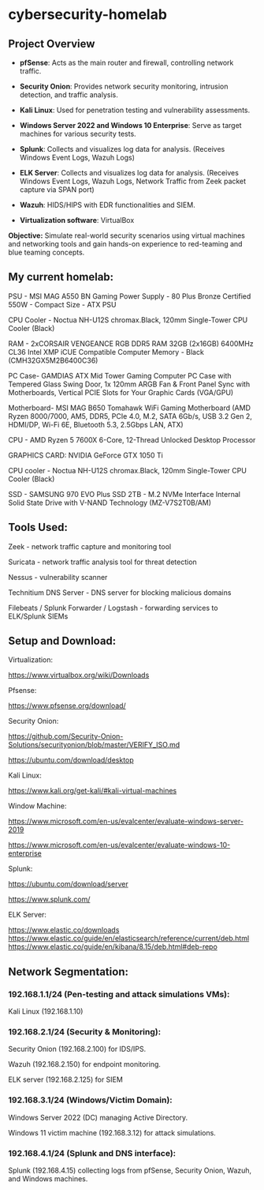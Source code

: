 # cybersecurity-homelab

## Project Overview

- **pfSense**: Acts as the main router and firewall, controlling network traffic.
- **Security Onion**: Provides network security monitoring, intrusion detection, and traffic analysis.
- **Kali Linux**: Used for penetration testing and vulnerability assessments.
- **Windows Server 2022 and Windows 10 Enterprise**: Serve as target machines for various security tests.
- **Splunk**: Collects and visualizes log data for analysis. (Receives Windows Event Logs, Wazuh Logs)
- **ELK Server**: Collects and visualizes log data for analysis. (Receives Windows Event Logs, Wazuh Logs, Network Traffic from Zeek packet capture via SPAN port)
- **Wazuh**: HIDS/HIPS with EDR functionalities and SIEM. 

- **Virtualization software**: VirtualBox

**Objective:** Simulate real-world security scenarios using virtual machines and networking tools and gain hands-on experience to red-teaming and blue teaming concepts. 


## My current homelab:

PSU - MSI MAG A550 BN Gaming Power Supply - 80 Plus Bronze Certified 550W - Compact Size - ATX PSU 

CPU Cooler - Noctua NH-U12S chromax.Black, 120mm Single-Tower CPU Cooler (Black) 

RAM - 2xCORSAIR VENGEANCE RGB DDR5 RAM 32GB (2x16GB) 6400MHz CL36 Intel XMP iCUE Compatible Computer Memory - Black (CMH32GX5M2B6400C36) 

PC Case- GAMDIAS ATX Mid Tower Gaming Computer PC Case with Tempered Glass Swing Door, 1x 120mm ARGB Fan & Front Panel Sync with Motherboards, Vertical PCIE Slots for Your Graphic Cards (VGA/GPU) 

Motherboard- MSI MAG B650 Tomahawk WiFi Gaming Motherboard (AMD Ryzen 8000/7000, AM5, DDR5, PCIe 4.0, M.2, SATA 6Gb/s, USB 3.2 Gen 2, HDMI/DP, Wi-Fi 6E, Bluetooth 5.3, 2.5Gbps LAN, ATX) 

CPU - AMD Ryzen 5 7600X 6-Core, 12-Thread Unlocked Desktop Processor

GRAPHICS CARD: NVIDIA GeForce GTX 1050 Ti

CPU cooler -  Noctua NH-U12S chromax.Black, 120mm Single-Tower CPU Cooler (Black)

SSD - SAMSUNG 970 EVO Plus SSD 2TB - M.2 NVMe Interface Internal Solid State Drive with V-NAND Technology (MZ-V7S2T0B/AM)

## Tools Used:

Zeek - network traffic capture and monitoring tool

Suricata - network traffic analysis tool for threat detection

Nessus - vulnerability scanner 

Technitium DNS Server - DNS server for blocking malicious domains

Filebeats / Splunk Forwarder / Logstash - forwarding services to ELK/Splunk SIEMs


## Setup and Download: 

Virtualization: 

https://www.virtualbox.org/wiki/Downloads 

Pfsense: 

https://www.pfsense.org/download/  

Security Onion: 

https://github.com/Security-Onion-Solutions/securityonion/blob/master/VERIFY_ISO.md  

https://ubuntu.com/download/desktop  

Kali Linux: 

https://www.kali.org/get-kali/#kali-virtual-machines  

Window Machine: 

https://www.microsoft.com/en-us/evalcenter/evaluate-windows-server-2019  

https://www.microsoft.com/en-us/evalcenter/evaluate-windows-10-enterprise  

Splunk: 

https://ubuntu.com/download/server  

https://www.splunk.com/  

ELK Server:

https://www.elastic.co/downloads  
https://www.elastic.co/guide/en/elasticsearch/reference/current/deb.html  
https://www.elastic.co/guide/en/kibana/8.15/deb.html#deb-repo




## Network Segmentation:

### 192.168.1.1/24 (Pen-testing and attack simulations VMs):

Kali Linux (192.168.1.10)

### 192.168.2.1/24 (Security & Monitoring):

Security Onion (192.168.2.100) for IDS/IPS.

Wazuh (192.168.2.150) for endpoint monitoring.

ELK server (192.168.2.125) for SIEM

### 192.168.3.1/24 (Windows/Victim Domain):

Windows Server 2022 (DC) managing Active Directory.

Windows 11 victim machine (192.168.3.12) for attack simulations.

### 192.168.4.1/24 (Splunk and DNS interface):

Splunk (192.168.4.15) collecting logs from pfSense, Security Onion, Wazuh, and Windows machines.

